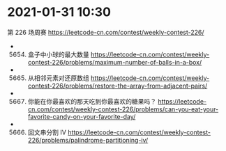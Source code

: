 
# 2021-01-31 10:30

第 226 场周赛 https://leetcode-cn.com/contest/weekly-contest-226/
- 5654. 盒子中小球的最大数量 https://leetcode-cn.com/contest/weekly-contest-226/problems/maximum-number-of-balls-in-a-box/
- 5665. 从相邻元素对还原数组 https://leetcode-cn.com/contest/weekly-contest-226/problems/restore-the-array-from-adjacent-pairs/
- 5667. 你能在你最喜欢的那天吃到你最喜欢的糖果吗？ https://leetcode-cn.com/contest/weekly-contest-226/problems/can-you-eat-your-favorite-candy-on-your-favorite-day/
- 5666. 回文串分割 IV https://leetcode-cn.com/contest/weekly-contest-226/problems/palindrome-partitioning-iv/
